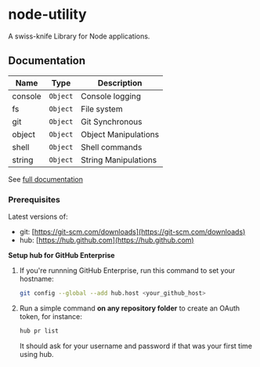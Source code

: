 # node-utility

A swiss-knife Library for Node applications.

## Documentation

| Name    | Type                | Description          |
| ------- | ------------------- | -------------------- |
| console | <code>Object</code> | Console logging      |
| fs      | <code>Object</code> | File system          |
| git     | <code>Object</code> | Git Synchronous      |
| object  | <code>Object</code> | Object Manipulations |
| shell   | <code>Object</code> | Shell commands       |
| string  | <code>Object</code> | String Manipulations |

See [full documentation](/docs.md)

### Prerequisites

Latest versions of:

-   git: [https://git-scm.com/downloads](https://git-scm.com/downloads)
-   hub: [https://hub.github.com](https://hub.github.com)

**Setup hub for GitHub Enterprise**

1. If you're runnning GitHub Enterprise, run this command to set your hostname:

    ```sh
    git config --global --add hub.host <your_github_host>
    ```

2. Run a simple command **on any repository folder** to create an OAuth token, for instance:

    ```sh
    hub pr list
    ```

    It should ask for your username and password if that was your first time using hub.

